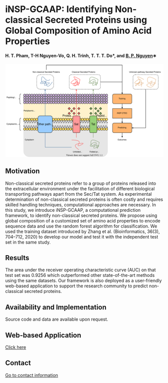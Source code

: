 # iNSP-GCAAP: Identifying Non-classical Secreted Proteins using Global Composition of Amino Acid Properties

#### H. T. Pham, T-H Nguyen-Vo, Q. H. Trinh, T. T. T. Do*, and [B. P. Nguyen](https://homepages.ecs.vuw.ac.nz/~nguyenb5/about.html)∗


![alt text](https://github.com/mldlproject/2020-iNSP-CTDC/blob/main/iNSP-CDTC-abs.svg)

## Motivation
Non-classical secreted proteins refer to a group of proteins released into the extracellular environment 
under the facilitation of different biological transporting pathways apart from the Sec/Tat system. As experimental 
determination of non-classical secreted proteins is often costly and requires
skilled handling techniques, computational approaches are necessary. In this study, we introduce iNSP-GCAAP, 
a computational prediction framework, to identify non-classical secreted proteins. We propose using global composition
of a customized set of amino acid properties to encode sequence data and use the random forest algorithm for 
classification. We used the training dataset introduced by Zhang et al. (Bioinformatics, 36(3), 704–712, 2020) to develop
our model and test it with the independent test set in the same study. 

## Results
The area under the receiver operating characteristic curve (AUC) on that test set was 0.9256 
which outperformed other state-of-the-art methods using the same
datasets. Our framework is also deployed as a user-friendly
web-based application to support the research community
to predict non-classical secreted proteins.

## Availability and Implementation
Source code and data are available upon request.

## Web-based Application
[Click here](https://insp.vnpay.mana.vn/)

## Contact 
[Go to contact information](https://homepages.ecs.vuw.ac.nz/~nguyenb5/contact.html)
